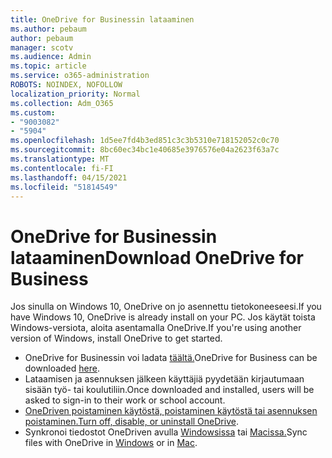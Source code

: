 ```yaml
---
title: OneDrive for Businessin lataaminen
ms.author: pebaum
author: pebaum
manager: scotv
ms.audience: Admin
ms.topic: article
ms.service: o365-administration
ROBOTS: NOINDEX, NOFOLLOW
localization_priority: Normal
ms.collection: Adm_O365
ms.custom:
- "9003082"
- "5904"
ms.openlocfilehash: 1d5ee7fd4b3ed851c3c3b5310e718152052c0c70
ms.sourcegitcommit: 8bc60ec34bc1e40685e3976576e04a2623f63a7c
ms.translationtype: MT
ms.contentlocale: fi-FI
ms.lasthandoff: 04/15/2021
ms.locfileid: "51814549"
---
```

# <a name="download-onedrive-for-business"></a><span data-ttu-id="6b2ad-102">OneDrive for Businessin lataaminen</span><span class="sxs-lookup"><span data-stu-id="6b2ad-102">Download OneDrive for Business</span></span>

<span data-ttu-id="6b2ad-103">Jos sinulla on Windows 10, OneDrive on jo asennettu tietokoneeseesi.</span><span class="sxs-lookup"><span data-stu-id="6b2ad-103">If you have Windows 10, OneDrive is already install on your PC.</span></span> <span data-ttu-id="6b2ad-104">Jos käytät toista Windows-versiota, aloita asentamalla OneDrive.</span><span class="sxs-lookup"><span data-stu-id="6b2ad-104">If you're using another version of Windows, install OneDrive to get started.</span></span>

- <span data-ttu-id="6b2ad-105">OneDrive for Businessin voi ladata [täältä.](https://www.microsoft.com/microsoft-365/onedrive/download)</span><span class="sxs-lookup"><span data-stu-id="6b2ad-105">OneDrive for Business can be downloaded  [here](https://www.microsoft.com/microsoft-365/onedrive/download).</span></span>
- <span data-ttu-id="6b2ad-106">Lataamisen ja asennuksen jälkeen käyttäjiä pyydetään kirjautumaan sisään työ- tai koulutiliin.</span><span class="sxs-lookup"><span data-stu-id="6b2ad-106">Once downloaded and installed, users will be asked to sign-in to their work or school account.</span></span>
- <span data-ttu-id="6b2ad-107">[OneDriven poistaminen käytöstä, poistaminen käytöstä tai asennuksen poistaminen.](https://support.microsoft.com/office/turn-off-disable-or-uninstall-onedrive-f32a17ce-3336-40fe-9c38-6efb09f944b0)</span><span class="sxs-lookup"><span data-stu-id="6b2ad-107">[Turn off, disable, or uninstall OneDrive](https://support.microsoft.com/office/turn-off-disable-or-uninstall-onedrive-f32a17ce-3336-40fe-9c38-6efb09f944b0).</span></span>
- <span data-ttu-id="6b2ad-108">Synkronoi tiedostot OneDriven avulla [Windowsissa](https://support.microsoft.com/office/615391c4-2bd3-4aae-a42a-858262e42a49) tai [Macissa.](https://support.microsoft.com/office/d11b9f29-00bb-4172-be39-997da46f913f)</span><span class="sxs-lookup"><span data-stu-id="6b2ad-108">Sync files with OneDrive in [Windows](https://support.microsoft.com/office/615391c4-2bd3-4aae-a42a-858262e42a49) or in [Mac](https://support.microsoft.com/office/d11b9f29-00bb-4172-be39-997da46f913f).</span></span>

